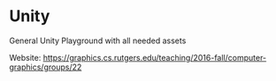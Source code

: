 # Unity
General Unity Playground with all needed assets

Website: https://graphics.cs.rutgers.edu/teaching/2016-fall/computer-graphics/groups/22
